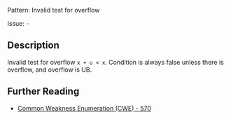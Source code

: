 Pattern: Invalid test for overflow

Issue: -

## Description

Invalid test for overflow `x + u < x`. Condition is always false unless there is overflow, and overflow is UB.

## Further Reading

* [Common Weakness Enumeration (CWE) - 570](https://cwe.mitre.org/data/definitions/570.html)